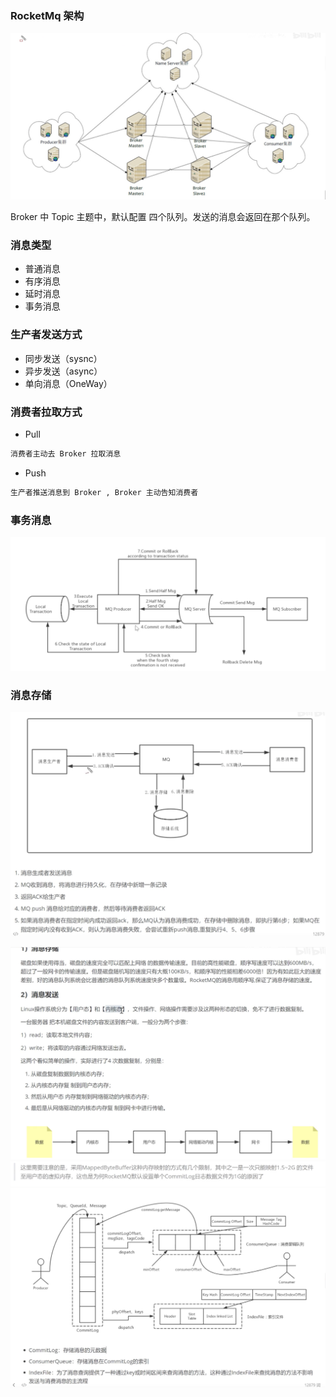 ### RocketMq 架构

![image-20200209075603500](pic/image-20200209075603500.png)

Broker 中 Topic 主题中，默认配置 四个队列。发送的消息会返回在那个队列。

### 消息类型

- 普通消息
- 有序消息
- 延时消息
- 事务消息

### 生产者发送方式

- 同步发送（sysnc）
- 异步发送（async）
- 单向消息（OneWay）

### 消费者拉取方式

- Pull

```txt
消费者主动去 Broker 拉取消息
```

- Push

```txt
生产者推送消息到 Broker , Broker 主动告知消费者
```

### 事务消息

![](./pic/transaction.jpg)

### 消息存储

![image-20200209092617563](pic/image-20200209092617563.png)

![image-20200209093320316](pic/image-20200209093320316.png)
![image-20200209093320316](pic/消息存储.jpg)
![image-20200209093320316](pic/消息存储结构.jpg)

 